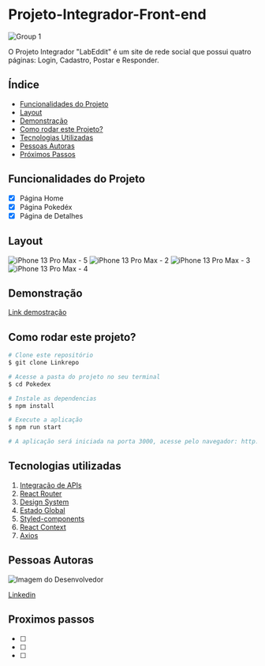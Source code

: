 # Projeto-Integrador-Front-end

![Group 1](https://user-images.githubusercontent.com/111313480/226062696-fb544da7-460a-4759-af7e-f202a0b8640e.jpg)

O Projeto Integrador "LabEddit" é um site de rede social que possui quatro páginas: Login, Cadastro, Postar e Responder.

## Índice 
- <a href ="#funcionalidades">Funcionalidades do Projeto</a>
- <a href="#Layout">Layout</a>
- <a href="#Demonstraçao">Demonstração</a>
- <a href="#rodar">Como rodar este Projeto?</a>
- <a href="#tecnologias">Tecnologias Utilizadas</a>
- <a href="#autoras">Pessoas Autoras</a>
- <a href="#passos">Próximos Passos</a>

## Funcionalidades do Projeto
- [x] Página Home
- [x] Página Pokedéx
- [x] Página de Detalhes

## Layout

![iPhone 13 Pro Max - 5](https://user-images.githubusercontent.com/111313480/226063988-7a7945a0-9eb9-4ab3-a677-fe6b34b6a1f3.jpg)
![iPhone 13 Pro Max - 2](https://user-images.githubusercontent.com/111313480/226064147-970bd3d6-e9e6-44a3-9ed3-a636096922e7.jpg)
![iPhone 13 Pro Max - 3](https://user-images.githubusercontent.com/111313480/226064173-c2f39d8c-9588-49fd-96c5-dde806f33b5f.jpg)
![iPhone 13 Pro Max - 4](https://user-images.githubusercontent.com/111313480/226064189-7597538f-4784-401f-93c2-97955423c847.jpg)

## Demonstração

[Link demostração]()

## Como rodar este projeto?

```bash
# Clone este repositório
$ git clone Linkrepo

# Acesse a pasta do projeto no seu terminal
$ cd Pokedex

# Instale as dependencias
$ npm install

# Execute a aplicação
$ npm run start 

# A aplicação será iniciada na porta 3000, acesse pelo navegador: http://localhost:3000
```

## Tecnologias utilizadas

1. [Integração de APIs]()
2. [React Router]()
3. [Design System]()
4. [Estado Global]()
5. [Styled-components]()
6. [React Context]()
7. [Axios]()

## Pessoas Autoras

<img style= "hidth:200px" src = "" alt="Imagem do Desenvolvedor">

[Linkedin]()

## Proximos passos 

- [ ] 
- [ ] 
- [ ]


